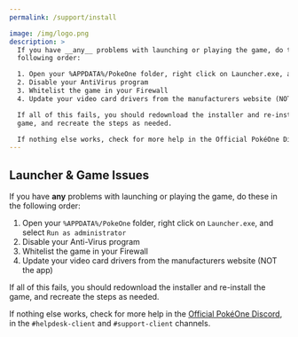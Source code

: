 ```yaml
---
permalink: /support/install

image: /img/logo.png
description: >
  If you have __any__ problems with launching or playing the game, do these in the
  following order:

  1. Open your %APPDATA%/PokeOne folder, right click on Launcher.exe, and select Run as administrator
  2. Disable your AntiVirus program
  3. Whitelist the game in your Firewall
  4. Update your video card drivers from the manufacturers website (NOT the app)

  If all of this fails, you should redownload the installer and re-install the
  game, and recreate the steps as needed.

  If nothing else works, check for more help in the Official PokéOne Discord, in the #helpdesk-client and #support-client channels.
---
```


## Launcher & Game Issues

If you have __any__ problems with launching or playing the game, do these in the
following order:

1. Open your `%APPDATA%/PokeOne` folder, right click on `Launcher.exe`, and select `Run as administrator`
3. Disable your Anti-Virus program
4. Whitelist the game in your Firewall
5. Update your video card drivers from the manufacturers website (NOT the app)

If all of this fails, you should redownload the installer and re-install the
game, and recreate the steps as needed.

If nothing else works, check for more help in the
[Official PokéOne Discord](https://discord.gg/bNYRTFn), in the
`#helpdesk-client` and `#support-client` channels.
